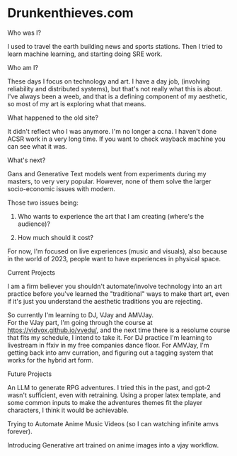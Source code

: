 # Drunkenthieves.com

Who was I?

I used to travel the earth building news and sports stations. Then I tried to learn machine learning, and starting doing SRE work. 


Who am I?

These days I focus on technology and art. 
I have a day job, (involving reliability and distributed systems), but that's not really what this is about. 
I've always been a weeb, and that is a defining component of my aesthetic, so most of my art is exploring what that means. 

What happened to the old site?

It didn't reflect who I was anymore. I'm no longer a ccna. I haven't done ACSR work in a very long time. 
If you want to check wayback machine you can see what it was. 

What's next?

Gans and Generative Text models went from experiments during my masters, to very very popular. However, none of them solve the larger socio-economic issues with modern. 

Those two issues being:

1. Who wants to experience the art that I am creating (where's the audience)?

2. How much should it cost?


For now, I'm focused on live experiences (music and visuals), also because in the world of 2023, people want to have experiences in physical space. 


Current Projects

I am a firm believer you shouldn't automate/involve technology into an art practice before you've learned the "traditional" ways to make thart art, even if it's just you understand the aesthetic traditions you are rejecting.

So currently I'm learning to DJ, VJay and AMVJay.  
For the VJay part, I'm going through the course at https://vidvox.github.io/vvedu/, and the next time there is a resolume course that fits my schedule, I intend to take it. 
For DJ practice I'm learning to livestream in ffxiv in my free companies dance floor. 
For AMVJay, I'm getting back into amv curration, and figuring out a tagging system that works for the hybrid art form. 

Future Projects

An LLM  to generate RPG adventures. I tried this in the past, and gpt-2 wasn't sufficient, even with retraining. Using a proper latex template, and some common inputs to make the adventures themes fit the player characters, I think it would be achievable.

Trying to Automate Anime Music Videos (so I can watching infinite amvs forever). 

Introducing Generative art trained on anime images into a vjay workflow.
